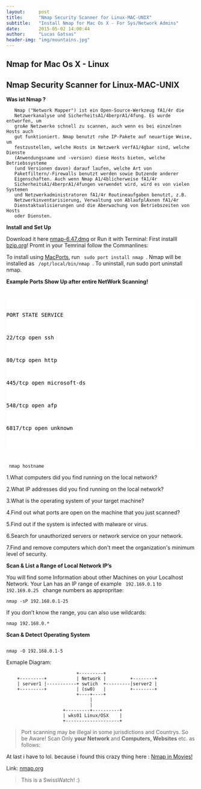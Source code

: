 ```yaml
---
layout:     post
title:      "Nmap Security Scanner for Linux-MAC-UNIX"
subtitle:   "Install Nmap for Mac Os X - For Sys/Network Admins"
date:       2015-05-02 14:00:44
author:     "Lucas Gatsas"
header-img: "img/mountains.jpg"
---
```

<h2 class="section-heading">Nmap for Mac Os X - Linux</h2>
<h2 class="section-heading">Nmap Security Scanner for Linux-MAC-UNIX </h2>



<strong> Was ist Nmap ? </strong> 


       Nmap ("Network Mapper") ist ein Open-Source-Werkzeug fA1/4r die
       Netzwerkanalyse und SicherheitsA1/4berprA1/4fung. Es wurde entworfen, um
       groAe Netzwerke schnell zu scannen, auch wenn es bei einzelnen Hosts auch
       gut funktioniert. Nmap benutzt rohe IP-Pakete auf neuartige Weise, um
       festzustellen, welche Hosts im Netzwerk verfA1/4gbar sind, welche Dienste
       (Anwendungsname und -version) diese Hosts bieten, welche Betriebssysteme
       (und Versionen davon) darauf laufen, welche Art von
       Paketfiltern/-Firewalls benutzt werden sowie Dutzende anderer
       Eigenschaften. Auch wenn Nmap A1/4blicherweise fA1/4r
       SicherheitsA1/4berprA1/4fungen verwendet wird, wird es von vielen Systemen
       und Netzwerkadministratoren fA1/4r Routineaufgaben benutzt, z.B.
       Netzwerkinventarisierung, Verwaltung von AblaufplAxnen fA1/4r
       Dienstaktualisierungen und die Aberwachung von Betriebszeiten von Hosts
       oder Diensten.



<strong> Install and Set Up </strong> 


Download it here <a href="https://nmap.org/download.html#macosx">nmap-6.47.dmg</a> or Run it with Terminal: First installl <a href="http://www.bzip.org/">bzip.org</a>! Promt
in your Temrinal follow the Commanlines: 

To install using <a href="https://www.macports.org/">MacPorts</a>, run <code> sudo port install nmap </code>. Nmap will be installed as <code> /opt/local/bin/nmap </code>. To uninstall, run sudo port uninstall nmap.

<strong> Example Ports Show Up after entire NetWork Scanning! </strong>

<div style="overflow:auto; height=200; width=100%;">
<pre style="color:black;background:white;"><pre>

PORT STATE SERVICE

22/tcp open ssh

80/tcp open http

445/tcp open microsoft-ds

548/tcp open afp

6817/tcp open unknown

</pre></pre></div> 

<code> nmap hostname </code> 



1.What computers did you find running on the local network?

2.What IP addresses did you find running on the local network?

3.What is the operating system of your target machine?

4.Find out what ports are open on the machine that you just scanned?

5.Find out if the system is infected with malware or virus.

6.Search for unauthorized servers or network service on your network.

7.Find and remove computers which don't meet the organization's minimum level of security.


<strong> Scan & List a Range of Local Network IP’s </strong> 

You will find some Information about other Machines on your Localhost Network. Your Lan has an IP range of example  <code> 192.169.0.1</code> to <code> 192.169.0.25 </code> change numbers as appropritae: 


<code>nmap -sP 192.168.0.1-25</code>


If you don’t know the range, you can also use wildcards:



<code>nmap 192.168.0.*</code>


<strong>Scan & Detect Operating System</strong>


<code>
nmap -O 192.168.0.1-5</code>




Exmaple Diagram: 



                              +---------+
        +---------+           | Network |         +--------+
        | server1 |-----------+ swtich  +---------|server2 |
        +---------+           | (sw0)   |         +--------+
                              +----+----+
                                   |
                                   |
                         +---------+----------+
                         | wks01 Linux/OSX    |
                         +--------------------+


<blockquote id="strict-alert-red">
Port scanning may be illegal in some jurisdictions and Countrys. So be Aware! Scan Only <strong>your Network </strong> and <strong> Computers, Websites </strong> etc.  as follows:
</blockquote>


At last i have to lol. because i found this crazy thing here : 
<a href="http://nmap.org/movies/#elysium">Nmap in Movies!</a> 

Link: 
<a href="http://nmap.org/download.html#macosx">nmap.org</a> 







<blockquote>
This is a SwissWatch! :)
</blockquote>

